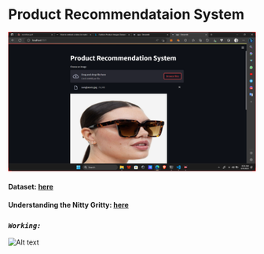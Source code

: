 # **Product Recommendataion System**
![Alt text](image.png)
<!-- <video width="1080" height="720" controls>
  <source src="demo.MP4" type="video/mp4">
</video> -->

#### Dataset: [here](https://www.kaggle.com/datasets/paramaggarwal/fashion-product-images-dataset)<br>
#### Understanding the Nitty Gritty: [here](workflow.pdf)<br>

### ***`Working: `***<br>
![Alt text](demo.gif)





